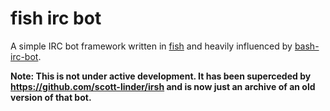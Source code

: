 # fish irc bot #

A simple IRC bot framework written in [fish](http://fishshell.com/) and heavily influenced by [bash-irc-bot](https://github.com/Newbrict/bash-irc-bot).

**Note: This is not under active development. It has been superceded by https://github.com/scott-linder/irsh and is now just an archive of an old version of that bot.**
